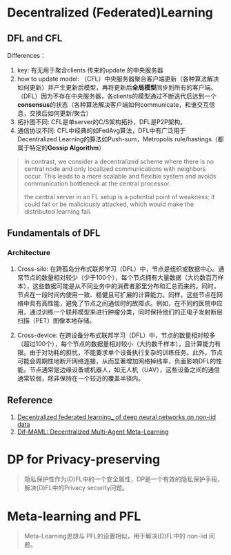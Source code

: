 # Decentralized (Federated)Learning
## DFL and CFL
Differences：
1. key: 有无用于聚合clients 传来的update 的中央服务器
2. how to update model: （CFL）中央服务器聚合客户端更新（各种算法解决如何更新）并产生更新后模型，再将更新后**全局模型**同步到所有的客户端。
   （DFL）因为不存在中央服务器，各clients的模型通过不断迭代后达到一个**consensus**的状态（各种算法解决客户端如何communicate，和谁交互信息，交换后如何更新/聚合）
3. 拓扑图不同: CFL是单server的C/S架构拓扑，DFL是P2P架构。
4. 通信协议不同: CFL中经典的如FedAvg算法，DFL中有广泛用于Decentralized Learning的算法如Push-sum，Metropolis rule/hastings（都属于特定的**Gossip Algorithm**）

>In contrast, we consider a decentralized scheme where there is no central node and only localized communications with neighbors occur. This leads to a more scalable and flexible system and avoids communication bottleneck at the central processor.
>
>the central server in an FL setup is a potential point of weakness: it could fail or be maliciously attacked, which would make the distributed
 learning fail.

## Fundamentals of DFL
### Architecture
1. Cross-silo: 在跨孤岛分布式联邦学习（DFL）中，节点是组织或数据中心。通常节点的数量相对较少（少于100个），每个节点拥有大量数据（大约数百万样本），这些数据可能是从不同业务中的消费者那里分布和汇总而来的。同时，节点在一段时间内使用一致、稳健且可扩展的计算能力。同样，这些节点在网络中具有高性能，避免了节点之间通信时的故障点。例如，在不同的医院中应用，通过训练一个联邦模型来进行肿瘤分类，同时保持他们的正电子发射断层扫描（PET）图像本地存储。

2. Cross-device: 在跨设备分布式联邦学习（DFL）中，节点的数量相对较多（超过100个），每个节点的数据量相对较小（大约数千样本），且计算能力有限。由于对功耗的担忧，不能要求单个设备执行复杂的训练任务。此外，节点可能会周期性地断开网络连接，从而显著增加网络掉线率，负面影响DFL的性能。节点通常是边缘设备或机器人，如无人机（UAV），这些设备之间的通信通常较弱，除非保持在一个较近的覆盖半径内。

## Reference
1. [Decentralized federated learning_ of deep neural networks on non-iid data](https://cz5waila03cyo0tux1owpyofgoryroob.aminer.cn/59/53/A5/5953A5DF43CDA2DAEF1BCF76D03562B8.pdf#page=4.08)
2. [Dif-MAML: Decentralized Multi-Agent Meta-Learning](file:///C:/Users/YangHL/Desktop/Dif-MAML_Decentralized_Multi-Agent_Meta-Learning.pdf#page=3.75)
# DP for Privacy-preserving
> 隐私保护性作为(D)FL中的一个安全属性，DP是一个有效的隐私保护手段，解决(D)FL中的Privacy security问题。


# Meta-learning and PFL
> Meta-Learning思想与 PFL的设置相似，用于解决(D)FL中的 non-iid 问题。

